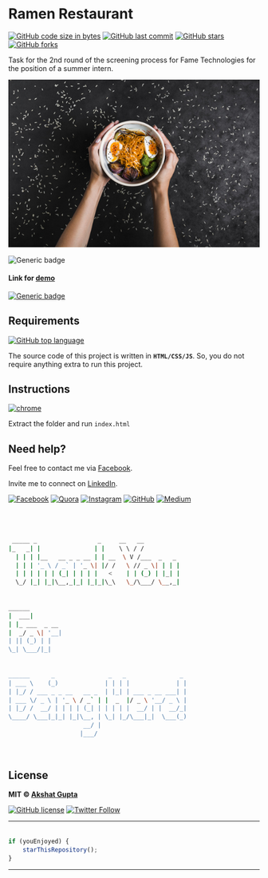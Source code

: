 # Ramen Restaurant

[![GitHub code size in bytes](https://img.shields.io/github/languages/code-size/akshatvg/Ramen-Restaurant?logo=github&style=social)](https://github.com/akshatvg/) [![GitHub last commit](https://img.shields.io/github/last-commit/akshatvg/Ramen-Restaurant?style=social&logo=git)](https://github.com/akshatvg/) [![GitHub stars](https://img.shields.io/github/stars/akshatvg/Ramen-Restaurant?style=social)](https://github.com/akshatvg/Ramen-Restaurant/stargazers) [![GitHub forks](https://img.shields.io/github/forks/akshatvg/Ramen-Restaurant?style=social&logo=git)](https://github.com/akshatvg/Ramen-Restaurant/network)

Task for the 2nd round of the screening process for Fame Technologies for the position of a summer intern.

<p align="center">
<a href="https://ramen.akshatvg.com">
<img src="https://github.com/akshatvg/Ramen-Restaurant/blob/master/assets/img/hero_2.jpg" alt="Hero Image"/>
</a>
</p>

![Generic badge](https://img.shields.io/badge/Ramen-Restaurant-orange) 

#### Link for [demo](https://ramen.akshatvg.com) 
[![Generic badge](https://img.shields.io/badge/view-demo-orange)](https://ramen.akshatvg.com)

## Requirements

[![GitHub top language](https://img.shields.io/github/languages/top/akshatvg/Ramen-Restaurant?logo=css&style=social)](https://github.com/akshatvg/)

The source code of this project is written in **`HTML/CSS/JS`**. So, you do not require anything extra to run this project.

## Instructions

[![chrome](https://img.shields.io/badge/Open-index.html-lightgrey.svg?logo=google-chrome&style=popout&logoColor=red)](https://ramen.akshatvg.com)

Extract the folder and run `index.html`


## Need help?


Feel free to contact me via [Facebook](https://www.facebook.com/akshatvg).

Invite me to connect on [LinkedIn](https://www.linkedin.com/in/akshatvg/).

[![Facebook](https://img.shields.io/badge/Facebook-add-blue.svg?logo=facebook&logoColor=white)](https://www.facebook.com/akshatvg) [![Quora](https://img.shields.io/badge/Quora-ask-red.svg?logo=quora)](https://www.quora.com/profile/Akshat-Gupta-279) [![Instagram](https://img.shields.io/badge/Instagram-follow-purple.svg?logo=instagram&logoColor=white)](https://www.instagram.com/akshatvg/) [![GitHub](https://img.shields.io/badge/Snapchat-add-yellow.svg?logo=snapchat&logoColor=white)](https://www.snapchat.com/add/akshatvg) [![Medium](https://img.shields.io/badge/Medium-follow-black.svg?logo=medium&logoColor=white)](https://medium.com/@akshatvg)


```bash



 _____ _                 _     __   __            
|_   _| |               | |    \ \ / /            
  | | | |__   __ _ _ __ | | __  \ V /___  _   _   
  | | | '_ \ / _` | '_ \| |/ /   \ // _ \| | | |  
  | | | | | | (_| | | | |   <    | | (_) | |_| |  
  \_/ |_| |_|\__,_|_| |_|_|\_\   \_/\___/ \__,_|  
                                                  
                                                  
______                                            
|  ___|                                           
| |_ ___  _ __                                    
|  _/ _ \| '__|                                   
| || (_) | |                                      
\_| \___/|_|                                      
                                                  
                                                  
______      _               _   _               _ 
| ___ \    (_)             | | | |             | |
| |_/ / ___ _ _ __   __ _  | |_| | ___ _ __ ___| |
| ___ \/ _ \ | '_ \ / _` | |  _  |/ _ \ '__/ _ \ |
| |_/ /  __/ | | | | (_| | | | | |  __/ | |  __/_|
\____/ \___|_|_| |_|\__, | \_| |_/\___|_|  \___(_)
                     __/ |                        
                    |___/                         

 


```

## License

**MIT &copy; [Akshat Gupta](https://github.com/akshatvg/Ramen-Restaurant/blob/master/LICENSE)**

[![GitHub license](https://img.shields.io/github/license/akshatvg/Ramen-Restaurant?style=social&logo=github)](https://github.com/akshatvg/Ramen-Restaurant/blob/master/LICENSE) [![Twitter Follow](https://img.shields.io/twitter/follow/akshatvg?style=social)](https://twitter.com/akshatvg)

---------

```javascript

if (youEnjoyed) {
    starThisRepository();
}

```

-----------
